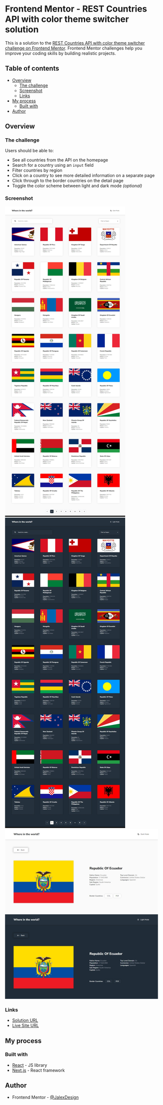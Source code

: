 # Frontend Mentor - REST Countries API with color theme switcher solution

This is a solution to the [REST Countries API with color theme switcher challenge on Frontend Mentor](https://www.frontendmentor.io/challenges/rest-countries-api-with-color-theme-switcher-5cacc469fec04111f7b848ca). Frontend Mentor challenges help you improve your coding skills by building realistic projects.

## Table of contents

- [Overview](#overview)
  - [The challenge](#the-challenge)
  - [Screenshot](#screenshot)
  - [Links](#links)
- [My process](#my-process)
  - [Built with](#built-with)
- [Author](#author)

## Overview

### The challenge

Users should be able to:

- See all countries from the API on the homepage
- Search for a country using an `input` field
- Filter countries by region
- Click on a country to see more detailed information on a separate page
- Click through to the border countries on the detail page
- Toggle the color scheme between light and dark mode _(optional)_

### Screenshot

![](./screenshots/home-light.jpeg)
![](./screenshots/home-dark.jpeg)
![](./screenshots/details-light.jpeg)
![](./screenshots/details-dark.jpeg)

### Links

- [Solution URL](https://www.frontendmentor.io/solutions/countries-site-using-next-js-cJbnkNcCzB)
- [Live Site URL](https://the-world-countries.vercel.app/)

## My process

### Built with

- [React](https://react.dev/) - JS library
- [Next.js](https://nextjs.org/) - React framework

## Author

- Frontend Mentor - [@JalexDesign](https://www.frontendmentor.io/profile/jalexdesign)
